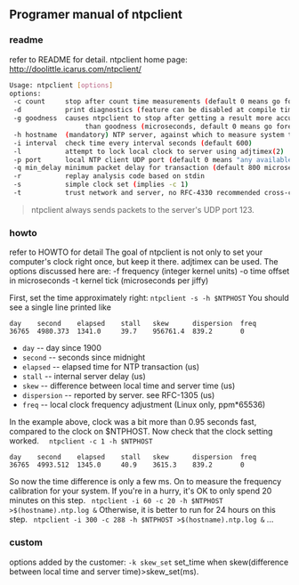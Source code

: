 
## Programer manual of ntpclient
### readme
refer to README for detail.
ntpclient home page: http://doolittle.icarus.com/ntpclient/

```bash    
Usage: ntpclient [options]
options:
 -c count     stop after count time measurements (default 0 means go forever)
 -d           print diagnostics (feature can be disabled at compile time)
 -g goodness  causes ntpclient to stop after getting a result more accurate
                   than goodness (microseconds, default 0 means go forever)
 -h hostname  (mandatory) NTP server, against which to measure system time
 -i interval  check time every interval seconds (default 600)
 -l           attempt to lock local clock to server using adjtimex(2)
 -p port      local NTP client UDP port (default 0 means "any available")
 -q min_delay minimum packet delay for transaction (default 800 microseconds)
 -r           replay analysis code based on stdin
 -s           simple clock set (implies -c 1)
 -t           trust network and server, no RFC-4330 recommended cross-checks
```         
> ntpclient always sends packets to the server's UDP port 123.

### howto
refer to HOWTO for detail
The goal of ntpclient is not only to set your computer's clock right once, but keep it there.
adjtimex can be used.
The options discussed here are:
 -f    frequency (integer kernel units)
 -o    time offset in microseconds
 -t    kernel tick (microseconds per jiffy)
 
First, set the time approximately right:
`ntpclient -s -h $NTPHOST`
You should see a single line printed like
```
day    second    elapsed    stall   skew      dispersion  freq
36765  4980.373  1341.0     39.7    956761.4  839.2       0
```
- `day` -- day since 1900
- `second` -- seconds since midnight
- `elapsed` -- elapsed time for NTP transaction (us)
- `stall` -- internal server delay (us)
- `skew` -- difference between local time and server time (us)
- `dispersion` -- reported by server. see RFC-1305 (us)
- `freq` -- local clock frequency adjustment (Linux only, ppm*65536)

In the example above, clock was a bit more than 0.95 seconds fast, compared to the clock on $NTPHOST.
Now check that the clock setting worked.
`  ntpclient -c 1 -h $NTPHOST`
```
day    second    elapsed    stall   skew      dispersion  freq
36765  4993.512  1345.0     40.9    3615.3    839.2       0
```
So now the time difference is only a few ms.
On to measure the frequency calibration for your system.
If you're in a hurry, it's OK to only spend 20 minutes on this step.
` ntpclient -i 60 -c 20 -h $NTPHOST >$(hostname).ntp.log &`
Otherwise, it is better to run for 24 hours on this step.
` ntpclient -i 300 -c 288 -h $NTPHOST >$(hostname).ntp.log &`
...

### custom
options added by the customer:
`-k skew_set`  set_time when skew(difference between local time and server time)>skew_set(ms).





